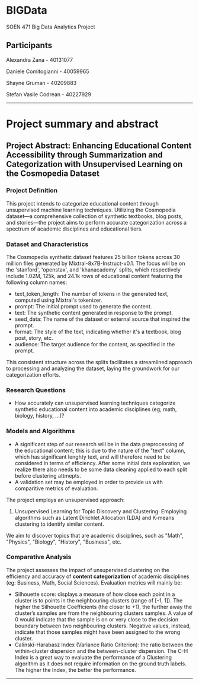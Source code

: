 # BIGData
SOEN 471 Big Data Analytics Project

## Participants
Alexandra Zana - 40131077

Daniele Comitogianni - 40059965

Shayne Gruman - 40209883

Stefan Vasile Codrean - 40227929

------
# Project summary and abstract

## Project Abstract: Enhancing Educational Content Accessibility through Summarization and Categorization with Unsupervised Learning on the Cosmopedia Dataset

### Project Definition

This project intends to  categorize educational content through unsupervised machine learning techniques. Utilizing the Cosmopedia dataset—a comprehensive collection of synthetic textbooks, blog posts, and stories—the project aims to perform accurate categorization across a spectrum of academic disciplines and educational tiers.  

### Dataset and Characteristics

The Cosmopedia synthetic dataset features 25 billion tokens across 30 million files generated by Mixtral-8x7B-Instruct-v0.1. The focus will be on the 'stanford', 'openstax', and 'khanacademy' splits, which respectively include 1.02M, 125k, and 24.1k rows of educational content featuring the following column names:

  - text_token_length: The number of tokens in the generated text, computed using Mixtral's tokenizer.
  - prompt: The initial prompt used to generate the content.
  - text: The synthetic content generated in response to the prompt.
  - seed_data: The name of the dataset or external source that inspired the prompt.
  - format: The style of the text, indicating whether it's a textbook, blog post, story, etc.
  - audience: The target audience for the content, as specified in the prompt.

This consistent structure across the splits facilitates a streamlined approach to processing and analyzing the dataset, laying the groundwork for our categorization efforts.

### Research Questions

- How accurately can unsupervised learning techniques categorize synthetic educational content into academic disciplines (eg; math, biology, history, ...)?

### Models and Algorithms
- A significant step of our research will be in the data preprocessing of the educational content; this is due to the nature of the "text" column, which has significant lenghty text, and will therefore need to be considered in terms of efficiency. After some initial data exploration, we realize there also needs to be some data cleaning applied to each split before clustering attmepts.
- A validation set may be employed in order to provide us with comparitive metrics of evaluation.

The project employs an unsupervised approach:

1. Unsupervised Learning for Topic Discovery and Clustering: Employing algorithms such as Latent Dirichlet Allocation (LDA) and K-means clustering to identify similar content.

We aim to discover topics that are academic disciplines, such as "Math", "Physics", "Biology", "History", "Business", etc. 

### Comparative Analysis

The project assesses the impact of unsupervised clustering on the efficiency and accuracy of **content categorization** of academic disciplines (eg: Business, Math, Social Sciences). Evaluation metrics will mainly be:
- Silhouette score: displays a measure of how close each point in a cluster is to points in the neighbouring clusters (range of [-1, 1]). The higher the Silhouette Coefficients (the closer to +1), the further away the cluster’s samples are from the neighbouring clusters samples. A value of 0 would indicate that the sample is on or very close to the decision boundary between two neighbouring clusters. Negative values, instead, indicate that those samples might have been assigned to the wrong cluster.
- Calinski-Harabasz Index (Variance Ratio Criterion): the ratio between the within-cluster dispersion and the between-cluster dispersion. The C-H Index is a great way to evaluate the performance of a Clustering algorithm as it does not require information on the ground truth labels. The higher the Index, the better the performance.

---


